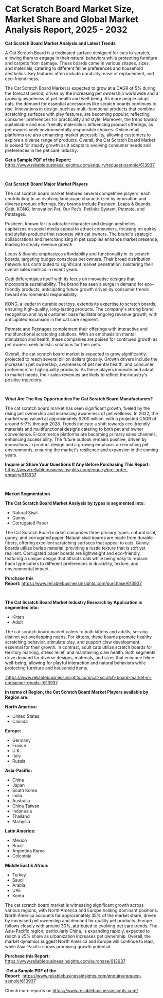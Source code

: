 <p><h1>Cat Scratch Board Market Size, Market Share and Global Market Analysis Report, 2025 - 2032</h1></p><p><strong>Cat Scratch Board Market Analysis and Latest Trends</strong></p>
<p><p>A Cat Scratch Board is a dedicated surface designed for cats to scratch, allowing them to engage in their natural behaviors while protecting furniture and carpets from damage. These boards come in various shapes, sizes, and materials, catering to different feline preferences and household aesthetics. Key features often include durability, ease of replacement, and eco-friendliness.</p><p>The Cat Scratch Board Market is expected to grow at a CAGR of 5% during the forecast period, driven by the increasing pet ownership worldwide and a growing awareness of pet health and well-being. As more people adopt cats, the demand for essential accessories like scratch boards continues to rise. Innovations in design, such as multi-functional products that combine scratching surfaces with play features, are becoming popular, reflecting consumer preferences for practicality and style. Moreover, the trend toward sustainable and eco-friendly materials is influencing product offerings, as pet owners seek environmentally responsible choices. Online retail platforms are also enhancing market accessibility, allowing customers to explore a diverse range of products. Overall, the Cat Scratch Board Market is poised for steady growth as it adapts to evolving consumer needs and preferences in the pet care industry.</p></p>
<p><strong>Get a Sample PDF of the Report:&nbsp;</strong> <a href="https://www.reliablebusinessinsights.com/enquiry/request-sample/613937?utm_campaign=2811&utm_medium=2&utm_source=Github&utm_content=ia&utm_term=24032025&utm_id=cat-scratch-board">https://www.reliablebusinessinsights.com/enquiry/request-sample/613937</a></p>
<p>&nbsp;</p>
<p><strong>Cat Scratch Board Major Market Players</strong></p>
<p><p>The cat scratch board market features several competitive players, each contributing to an evolving landscape characterized by innovation and diverse product offerings. Key brands include Pusheen, Leaps & Bounds, Catit, KONG, Innovation Pet, Our Pet's, Petlinks System, Petmate, and Petstages.</p><p>Pusheen, known for its adorable character and design aesthetics, capitalizes on social media appeal to attract consumers, focusing on quirky and stylish products that resonate with cat owners. The brand's strategic collaborations and merchandising in pet supplies enhance market presence, leading to steady revenue growth.</p><p>Leaps & Bounds emphasizes affordability and functionality in its scratch boards, targeting budget-conscious pet owners. Their broad distribution network has contributed to significant market penetration, bolstering their overall sales metrics in recent years.</p><p>Catit differentiates itself with its focus on innovative designs that incorporate sustainability. The brand has seen a surge in demand for eco-friendly products, anticipating future growth driven by consumer trends toward environmental responsibility.</p><p>KONG, a leader in durable pet toys, extends its expertise to scratch boards, ensuring high-quality, long-lasting products. The company's strong brand recognition and loyal customer base facilitate ongoing revenue growth, with anticipated expansion in the cat care segment.</p><p>Petmate and Petstages complement their offerings with interactive and multifunctional scratching solutions. With an emphasis on mental stimulation and health, these companies are poised for continued growth as pet owners seek holistic solutions for their pets.</p><p>Overall, the cat scratch board market is expected to grow significantly, projected to reach several billion dollars globally. Growth drivers include the increase in pet ownership, awareness of pet mental health, and consumer preference for high-quality products. As these players innovate and adapt to market needs, their sales revenues are likely to reflect the industry's positive trajectory.</p></p>
<p>&nbsp;</p>
<p><strong>What Are The Key Opportunities For Cat Scratch Board Manufacturers?</strong></p>
<p><p>The cat scratch board market has seen significant growth, fueled by the rising pet ownership and increasing awareness of pet wellness. In 2022, the market was valued at approximately $200 million, with a projected CAGR of around 5-7% through 2028. Trends indicate a shift towards eco-friendly materials and multifunctional designs catering to both pet and owner convenience. E-commerce platforms are becoming primary sales channels, enhancing accessibility. The future outlook remains positive, driven by innovations in product design and a growing emphasis on enriching pet environments, ensuring the market's resilience and expansion in the coming years.</p></p>
<p><strong>Inquire or Share Your Questions If Any Before Purchasing This Report:</strong> <a href="https://www.reliablebusinessinsights.com/enquiry/pre-order-enquiry/613937?utm_campaign=2811&utm_medium=2&utm_source=Github&utm_content=ia&utm_term=24032025&utm_id=cat-scratch-board">https://www.reliablebusinessinsights.com/enquiry/pre-order-enquiry/613937</a></p>
<p>&nbsp;</p>
<p><strong>Market Segmentation</strong></p>
<p><strong>The Cat Scratch Board Market Analysis by types is segmented into:</strong></p>
<p><ul><li>Natural Sisal</li><li>Gunny</li><li>Corrugated Paper</li></ul></p>
<p><p>The Cat Scratch Board market comprises three primary types: natural sisal, gunny, and corrugated paper. Natural sisal boards are made from durable fibers, offering excellent scratching surfaces that appeal to cats. Gunny boards utilize burlap material, providing a rustic texture that is soft yet resilient. Corrugated paper boards are lightweight and eco-friendly, featuring a unique design that attracts cats while being easy to replace. Each type caters to different preferences in durability, texture, and environmental impact.</p></p>
<p><strong>Purchase this Report:&nbsp;</strong><a href="https://www.reliablebusinessinsights.com/purchase/613937?utm_campaign=2811&utm_medium=2&utm_source=Github&utm_content=ia&utm_term=24032025&utm_id=cat-scratch-board">https://www.reliablebusinessinsights.com/purchase/613937</a></p>
<p>&nbsp;</p>
<p><strong>The Cat Scratch Board Market Industry Research by Application is segmented into:</strong></p>
<p><ul><li>Kitten</li><li>Adult</li></ul></p>
<p><p>The cat scratch board market caters to both kittens and adults, serving distinct yet overlapping needs. For kittens, these boards promote healthy scratching behavior, stimulate play, and support claw development, essential for their growth. In contrast, adult cats utilize scratch boards for territory marking, stress relief, and maintaining claw health. Both segments drive demand for diverse designs, materials, and sizes that enhance feline well-being, allowing for playful interaction and natural behaviors while protecting furniture and household items.</p></p>
<p><a href="https://www.reliablebusinessinsights.com/cat-scratch-board-market-in-consumer-goods-r613937?utm_campaign=2811&utm_medium=2&utm_source=Github&utm_content=ia&utm_term=24032025&utm_id=cat-scratch-board">&nbsp;https://www.reliablebusinessinsights.com/cat-scratch-board-market-in-consumer-goods-r613937</a></p>
<p><strong>In terms of Region, the Cat Scratch Board Market Players available by Region are:</strong></p>
<p>
    <p> <strong> North America: </strong>
        <ul>
            <li>United States</li>
            <li>Canada</li>
        </ul>
        </p> 
    <p> <strong> Europe: </strong>
        <ul>
            <li>Germany</li>
            <li>France</li>
            <li>U.K.</li>
            <li>Italy</li>
            <li>Russia</li>
        </ul>
        </p> 
    <p> <strong> Asia-Pacific: </strong>
        <ul>
            <li>China</li>
            <li>Japan</li>
            <li>South Korea</li>
            <li>India</li>
            <li>Australia</li>
            <li>China Taiwan</li>
            <li>Indonesia</li>
            <li>Thailand</li>
            <li>Malaysia</li>
        </ul>
        </p> 
    <p> <strong> Latin America: </strong>
        <ul>
            <li>Mexico</li>
            <li>Brazil</li>
            <li>Argentina Korea</li>
            <li>Colombia</li>
        </ul>
        </p> 
    <p> <strong> Middle East & Africa: </strong>
        <ul>
            <li>Turkey</li>
            <li>Saudi</li>
            <li>Arabia</li>
            <li>UAE</li>
            <li>Korea</li>
        </ul>
    </p>
    </p>
<p><p>The cat scratch board market is witnessing significant growth across various regions, with North America and Europe holding dominant positions. North America accounts for approximately 35% of the market share, driven by increased pet ownership and demand for quality pet products. Europe follows closely with around 30%, attributed to evolving pet care trends. The Asia-Pacific region, particularly China, is expanding rapidly, expected to reach a 25% share as urbanization increases pet ownership. Overall, the market dynamics suggest North America and Europe will continue to lead, while Asia-Pacific shows promising growth potential.</p></p>
<p><strong>Purchase this Report: </strong><a href="https://www.reliablebusinessinsights.com/purchase/613937?utm_campaign=2811&utm_medium=2&utm_source=Github&utm_content=ia&utm_term=24032025&utm_id=cat-scratch-board">https://www.reliablebusinessinsights.com/purchase/613937</a></p>
<p>&nbsp;<strong>Get a Sample PDF of the Report:&nbsp;&nbsp;</strong><a href="https://www.reliablebusinessinsights.com/enquiry/request-sample/613937?utm_campaign=2811&utm_medium=2&utm_source=Github&utm_content=ia&utm_term=24032025&utm_id=cat-scratch-board">https://www.reliablebusinessinsights.com/enquiry/request-sample/613937</a></p>
<p><strong></strong></p>
<p>Check more reports on <a href="https://www.reliablebusinessinsights.com/?utm_campaign=2811&utm_medium=2&utm_source=Github&utm_content=ia&utm_term=24032025&utm_id=cat-scratch-board">https://www.reliablebusinessinsights.com/</a></p>